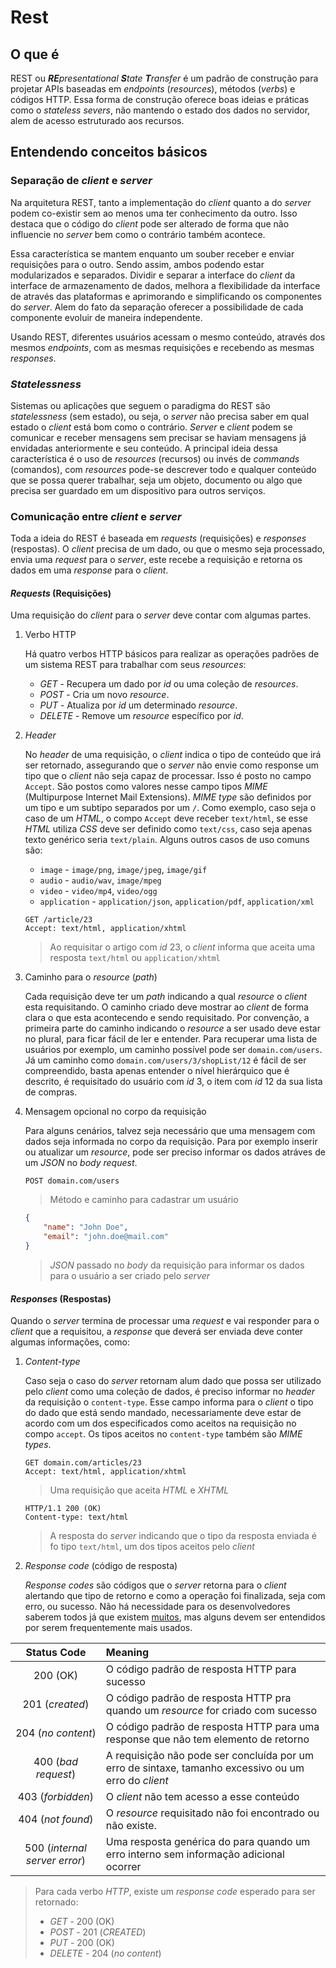 # Rest

## O que é

REST ou _**RE**presentational **S**tate **T**ransfer_ é um padrão de construção para projetar APIs baseadas em _endpoints_ (_resources_), métodos (_verbs_) e códigos HTTP. Essa forma de construção oferece boas ideias e práticas como o _stateless severs_, não mantendo o estado dos dados no servidor, alem de acesso estruturado aos recursos.

## Entendendo conceitos básicos

### Separação de _client_ e _server_

Na arquitetura REST, tanto a implementação do _client_ quanto a do _server_ podem co-existir sem ao menos uma ter conhecimento da outro.
Isso destaca que o código do _client_ pode ser alterado de forma que não influencie no _server_ bem como o contrário também acontece.

Essa característica se mantem enquanto um souber receber e enviar requisições para o outro. Sendo assim, ambos podendo estar modularizados e separados. Dividir e separar a interface do _client_ da interface de armazenamento de dados, melhora a flexibilidade da interface de através das plataformas e aprimorando e simplificando os componentes do _server_. Alem do fato da separação oferecer a possibilidade de cada componente evoluir de maneira independente.

Usando REST, diferentes usuários acessam o mesmo conteúdo, através dos mesmos _endpoints_, com as mesmas requisições e recebendo as mesmas _responses_.

### _Statelessness_

Sistemas ou aplicações que seguem o paradigma do REST são _statelessness_ (sem estado), ou seja, o _server_ não precisa saber em qual estado o _client_ está bom como o contrário. _Server_ e _client_ podem se comunicar e receber mensagens sem precisar se haviam mensagens já envidadas anteriormente e seu conteúdo. A principal ideia dessa característica é o uso de _resources_ (recursos) ou invés de _commands_ (comandos), com _resources_ pode-se descrever todo e qualquer conteúdo que se possa querer trabalhar, seja um objeto, documento ou algo que precisa ser guardado em um dispositivo para outros serviços.

### Comunicação entre _client_ e _server_

Toda a ideia do REST é baseada em _requests_ (requisições) e _responses_ (respostas). O _client_ precisa de um dado, ou que o mesmo seja processado, envia uma _request_ para o _server_, este recebe a requisição e retorna os dados em uma _response_ para o _client_.

#### _Requests_ (Requisições)

Uma requisição do _client_ para o _server_ deve contar com algumas partes.

1. Verbo HTTP

    Há quatro verbos HTTP básicos para realizar as operações padrões de um sistema REST para trabalhar com seus _resources_:
    * _GET_ - Recupera um dado por _id_ ou uma coleção de _resources_.
    * _POST_ - Cria um novo _resource_.
    * _PUT_ - Atualiza por _id_ um determinado _resource_.
    * _DELETE_ - Remove um _resource_ específico por _id_.

2. _Header_

   No _header_ de uma requisição, o _client_ indica o tipo de conteúdo que irá ser retornado, assegurando que o _server_ não envie como response um tipo que o _client_ não seja capaz de processar. Isso é posto no campo `Accept`. São postos como valores nesse campo tipos _MIME_ (Multipurpose Internet Mail Extensions).
   _MIME type_ são definidos por um tipo e um subtipo separados por um `/`. Como exemplo, caso seja o caso de um _HTML_, o compo `Accept` deve receber `text/html`, se esse _HTML_ utiliza _CSS_ deve ser definido como `text/css`, caso seja apenas texto genérico seria `text/plain`.
   Alguns outros casos de uso comuns são:
   * `image` - `image/png`, `image/jpeg`, `image/gif`
   * `audio` - `audio/wav`, `image/mpeg`
   * `video` - `video/mp4`, `video/ogg`
   * `application` - `application/json`, `application/pdf`, `application/xml`

    ```http
    GET /article/23
    Accept: text/html, application/xhtml
    ```

    > Ao requisitar o artigo com _id_ 23, o _client_ informa que aceita uma resposta `text/html` ou `application/xhtml`

3. Caminho para o _resource_ (_path_)

    Cada requisição deve ter um _path_ indicando a qual _resource_ o _client_ esta requisitando. O caminho criado deve mostrar ao _client_ de forma clara o que esta acontecendo e sendo requisitado.
    Por convenção, a primeira parte do caminho indicando o _resource_ a ser usado deve estar no plural, para ficar fácil de ler e entender.
    Para recuperar uma lista de usuários por exemplo, um caminho possível pode ser `domain.com/users`. Já um caminho como `domain.com/users/3/shopList/12` é fácil de ser compreendido, basta apenas entender o nível hierárquico que é descrito, é requisitado do usuário com _id_ 3, o item com _id_ 12 da sua lista de compras.

4. Mensagem opcional no corpo da requisição

    Para alguns cenários, talvez seja necessário que uma mensagem com dados seja informada no corpo da requisição. Para por exemplo inserir ou atualizar um _resource_, pode ser preciso informar os dados atráves de um _JSON_ no _body request_.

    ```http
    POST domain.com/users
    ```

    > Método e caminho para cadastrar um usuário

    ```json
    {
        "name": "John Doe",
        "email": "john.doe@mail.com"
    }
    ```

    > _JSON_ passado no _body_ da requisição para informar os dados para o usuário a ser criado pelo _server_

#### _Responses_ (Respostas)

Quando o _server_ termina de processar uma _request_ e vai responder para o _client_ que a requisitou, a _response_ que deverá ser enviada deve conter algumas informações, como:

1. _Content-type_

    Caso seja o caso do _server_ retornam alum dado que possa ser utilizado pelo _client_ como uma coleção de dados, é preciso informar no _header_ da requisição o `content-type`. Esse campo informa para o _client_ o tipo do dado que está sendo mandado, necessariamente deve estar de acordo com um dos especificados como aceitos na requisição no compo `accept`. Os tipos aceitos no `content-type` também são _MIME types_.

    ```http
    GET domain.com/articles/23
    Accept: text/html, application/xhtml
    ```

    > Uma requisição que aceita _HTML_ e _XHTML_

    ```http
    HTTP/1.1 200 (OK)
    Content-type: text/html
    ```

    > A resposta do _server_ indicando que o tipo da resposta enviada é fo tipo `text/html`, um dos tipos aceitos pelo _client_

2. _Response code_ (código de resposta)

    _Response codes_ são códigos que o _server_ retorna para o _client_ alertando que tipo de retorno e como a operação foi finalizada, seja com erro, ou sucesso. Não há necessidade para os desenvolvedores saberem todos já que existem [muitos](https://goo.gl/L9dmrA), mas alguns devem ser entendidos por serem frequentemente mais usados.

|           Status Code         |             Meaning
| :---------------------------: | :---------------------------|
|            200 (OK)           | O código padrão de resposta HTTP para sucesso
|         201 (_created_)       | O código padrão de resposta HTTP pra quando um _resource_ for criado com sucesso
|       204 (_no content_)      | O código padrão de resposta HTTP para uma response que não tem elemento de retorno
|       400 (_bad request_)     | A requisição não pode ser concluída por um erro de sintaxe, tamanho excessivo ou um erro do _client_
|        403 (_forbidden_)      | O _client_ não tem acesso a esse conteúdo
|        404 (_not found_)      | O _resource_ requisitado não foi encontrado ou não existe.
| 500 (_internal server error_) | Uma resposta genérica do para quando um erro interno sem informação adicional ocorrer

> Para cada verbo _HTTP_, existe um _response code_ esperado para ser retornado:
> * _GET_ - 200 (OK)
> * _POST_ - 201 (_CREATED_)
> * _PUT_ - 200 (OK)
> * _DELETE_ - 204 (_no content_)